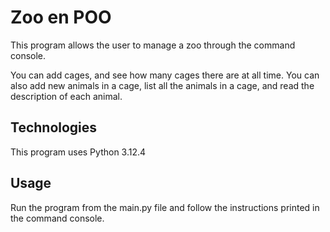 # Zoo en POO

This program allows the user to manage a zoo through the command console.

You can add cages, and see how many cages there are at all time.
You can also add new animals in a cage, list all the animals in a cage, and read the description of each animal.

## Technologies

This program uses Python 3.12.4

## Usage

Run the program from the main.py file and follow the instructions printed in the command console.

